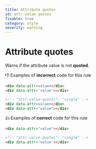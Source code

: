 ```yaml
---
title: Attribute quotes
id: attr-value-quotes
fixable: true
category: style
severity: warning
---
```


# Attribute quotes

Warns if the attribute value is not **quoted**.

👎 Examples of **incorrect** code for this rule

<!-- prettier-ignore-start -->
```html
<div data-attr=value></div>
<div data-attr='value'></div>
```
<!-- prettier-ignore-end -->

<!-- prettier-ignore-start -->
```html
<!-- "attr-value-quotes": "single" -->
<div data-attr=value></div>
<div data-attr="value"></div>
```
<!-- prettier-ignore-end -->

👍 Examples of **correct** code for this rule

<!-- prettier-ignore-start -->
```html
<div data-attr="value"></div>
```
<!-- prettier-ignore-end -->

<!-- prettier-ignore-start -->
```html
<!-- "attr-value-quotes": "single" -->
<div data-attr='value'></div>
```
<!-- prettier-ignore-end -->
